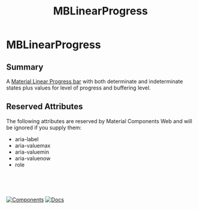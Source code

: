 ﻿---
uid: C.MBLinearProgress
title: MBLinearProgress
---
# MBLinearProgress

## Summary

A [Material Linear Progress bar](https://github.com/material-components/material-components-web/tree/v8.0.0/packages/mdc-linear-progress#linear-progress) with both determinate and indeterminate states plus values for level of progress and buffering level.

## Reserved Attributes

The following attributes are reserved by Material Components Web and will be ignored if you supply them:

- aria-label
- aria-valuemax
- aria-valuemin
- aria-valuenow
- role

&nbsp;

&nbsp;

[![Components](https://img.shields.io/static/v1?label=Components&message=Core&color=blue)](xref:A.CoreComponents)
[![Docs](https://img.shields.io/static/v1?label=API%20Documentation&message=MBLinearProgress&color=brightgreen)](xref:Material.Blazor.MBLinearProgress)
